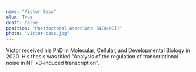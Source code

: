 ```yaml
---
name: "Victor Bass"
alum: True
draft: false
position: "Postdoctoral associate (NIH/NEI)"
photo: "victor-bass.jpg"
---
```


Victor received his PhD in Molecular, Cellular, and Developmental 
Biology in 2020. His thesis was titled "Analysis of the regulation of 
transcriptional noise in NF-κB-induced transcription".
